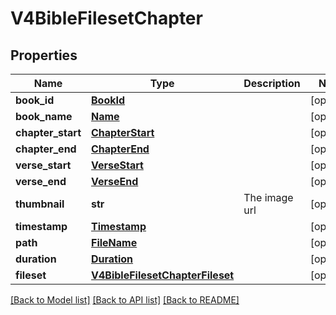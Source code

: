 # V4BibleFilesetChapter

## Properties
Name | Type | Description | Notes
------------ | ------------- | ------------- | -------------
**book_id** | [**BookId**](BookId.md) |  | [optional] 
**book_name** | [**Name**](Name.md) |  | [optional] 
**chapter_start** | [**ChapterStart**](ChapterStart.md) |  | [optional] 
**chapter_end** | [**ChapterEnd**](ChapterEnd.md) |  | [optional] 
**verse_start** | [**VerseStart**](VerseStart.md) |  | [optional] 
**verse_end** | [**VerseEnd**](VerseEnd.md) |  | [optional] 
**thumbnail** | **str** | The image url | [optional] 
**timestamp** | [**Timestamp**](Timestamp.md) |  | [optional] 
**path** | [**FileName**](FileName.md) |  | [optional] 
**duration** | [**Duration**](Duration.md) |  | [optional] 
**fileset** | [**V4BibleFilesetChapterFileset**](V4BibleFilesetChapterFileset.md) |  | [optional] 

[[Back to Model list]](../README.md#documentation-for-models) [[Back to API list]](../README.md#documentation-for-api-endpoints) [[Back to README]](../README.md)


